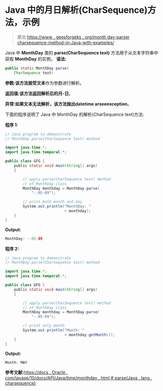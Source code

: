 # Java 中的月日解析(CharSequence)方法，示例

> 原文:[https://www . geesforgeks . org/month day-parser charsequence-method-in-Java-with-examples/](https://www.geeksforgeeks.org/monthday-parsecharsequence-method-in-java-with-examples/)

Java 中 **MonthDay** 类的 **parse(CharSequence text)** 方法用于从文本字符串中获取 **MonthDay** 的实例。
**语法:**

```java
public static MonthDay parse(
    CharSequence text)
```

**参数:**该方法接受**文本**作为参数进行解析。

**返回值:**该方法返回解析后的**月-日**。

**异常:**如果文本无法解析，该方法抛出**datetime arseeexception**。

下面的程序说明了 Java 中 MonthDay 的解析(CharSequence text)方法:

**程序 1:**

```java
// Java program to demonstrate
// MonthDay.parse(CharSequence text) method

import java.time.*;
import java.time.temporal.*;

public class GFG {
    public static void main(String[] args)
    {

        // apply parse(CharSequence text) method
        // of MonthDay class
        MonthDay monthday = MonthDay.parse(
            "--05-09");

        // print both month and day
        System.out.println("MonthDay: "
                           + monthday);
    }
}
```

**Output:**

```java
MonthDay: --05-09

```

**程序 2:**

```java
// Java program to demonstrate
// MonthDay.parse(CharSequence text) method

import java.time.*;
import java.time.temporal.*;

public class GFG {
    public static void main(String[] args)
    {

        // apply parse(CharSequence text) method
        // of MonthDay class
        MonthDay monthday = MonthDay.parse(
            "--05-09");

        // print only month
        System.out.println("Month: "
                           + monthday.getMonth());
    }
}
```

**Output:**

```java
Month: MAY

```

**参考文献:**[https://docs . Oracle . com/javase/10/docs/API/Java/time/monthday . html # parse(Java . lang . charsequence)](https://docs.oracle.com/javase/10/docs/api/java/time/MonthDay.html#parse(java.lang.CharSequence))